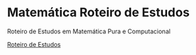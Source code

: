 # Matemática Roteiro de Estudos

Roteiro de Estudos em Matemática Pura e Computacional

[Roteiro de Estudos](https://wsricardo.github.io/jornada-matematica/MatematicaEstudos)
